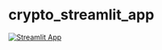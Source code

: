 # crypto_streamlit_app

[![Streamlit App](https://static.streamlit.io/badges/streamlit_badge_black_white.svg)](https://share.streamlit.io/rioba-ian/crypto_streamlit_app/main/crypto_app.py)
